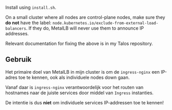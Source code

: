 
Install using `install.sh`.

On a small cluster where all nodes are control-plane nodes, make sure they **do not** have the label: `node.kubernetes.io/exclude-from-external-load-balancers`. If they do, MetalLB will never use them to announce IP addresses.

Relevant documentation for fixing the above is in my Talos repository.


## Gebruik

Het primaire doel van MetalLB in mijn cluster is om de `ingress-nginx` een IP-adres toe te kennen, ook als individuele nodes down gaan.

Vanaf daar is `ingress-nginx` verantwoordelijk voor het routen van hostnames naar de juiste services door middel van `Ingress` instanties.

De intentie is dus **niet** om individuele services IP-addressen toe te kennen!
